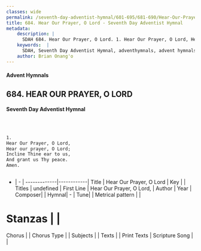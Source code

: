 ```yaml
---
classes: wide
permalink: /seventh-day-adventist-hymnal/601-695/681-690/Hear-Our-Prayer,-O-Lord/
title: 684. Hear Our Prayer, O Lord - Seventh Day Adventist Hymnal
metadata:
    description: |
      SDAH 684. Hear Our Prayer, O Lord. 1. Hear Our Prayer, O Lord, Hear our prayer, O Lord; Incline Thine ear to us, And grant us Thy peace. Amen.
    keywords:  |
      SDAH, Seventh Day Adventist Hymnal, adventhymnals, advent hymnals, Hear Our Prayer, O Lord, Hear Our Prayer, O Lord, 
    author: Brian Onang'o
---
```


#### Advent Hymnals
## 684. HEAR OUR PRAYER, O LORD
#### Seventh Day Adventist Hymnal

```txt



1.
Hear Our Prayer, O Lord,
Hear our prayer, O Lord;
Incline Thine ear to us,
And grant us Thy peace.
Amen.



```

- |   -  |
-------------|------------|
Title | Hear Our Prayer, O Lord |
Key |  |
Titles | undefined |
First Line | Hear Our Prayer, O Lord, |
Author | 
Year | 
Composer|  |
Hymnal|  - |
Tune|  |
Metrical pattern | |
# Stanzas |  |
Chorus |  |
Chorus Type |  |
Subjects |  |
Texts |  |
Print Texts | 
Scripture Song |  |
  
